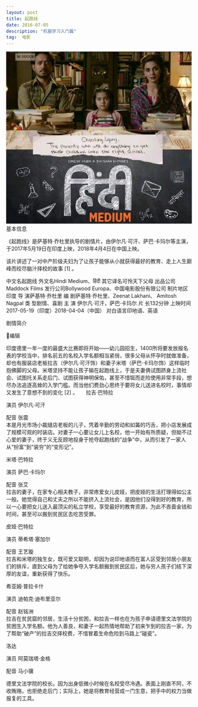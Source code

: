 ```yaml
---
layout: post
title: 起跑线
date: 2016-07-05 
description: "机器学习入门篇"
tag:  电影
---     
```

<div>
  <img src="/images/19.jpg">
  </div>
基本信息 


《起跑线》是萨基特·乔杜里执导的剧情片，由伊尔凡·可汗、萨巴·卡玛尔等主演，于2017年5月19日在印度上映，2018年4月4日在中国上映。

该片讲述了一对中产阶级夫妇为了让孩子能够从小就获得最好的教育、走上人生巅峰而绞尽脑汁择校的故事 [1]  。

中文名起跑线 外文名Hindi Medium、हिंदी 其它译名可怜天下父母 出品公司Maddock Films 发行公司Bollywood Europa、中国电影股份有限公司 制片地区印度 导    演萨基特·乔杜里 编    剧萨基特·乔杜里、Zeenat Lakhani、 Amitosh Nagpal 类    型剧情、喜剧 主    演 伊尔凡·可汗，萨巴·卡玛尔 片    长132分钟 上映时间2017-05-19（印度）2018-04-04（中国） 对白语言印地语、英语 
   


剧情简介

编辑

印度德里一年一度的最盛大比赛即将开始——幼儿园招生，1400所将要发放报名表的学校当中，排名前五的名校入学名额相当紧俏，很多父母从怀孕时就做准备，却也有服装店老板拉吉（伊尔凡·可汗饰）和妻子米塔（萨巴·卡玛尔饰）这样临时抱佛脚的父母。米塔坚持不能让孩子输在起跑线上，于是夫妻俩试图跻身上流社会、试图托关系走后门、试图获得神明保佑，甚至不惜铤而走险使用非常手段，想尽办法追逐高耸的入学门槛。而当他们费劲心思终于要将女儿送进名校时，事情却又发生了意想不到的变化 [2]  。
　
拉吉·巴特拉  

演员 伊尔凡·可汗  

配音  张震  
本是月光市场小裁缝店老板的儿子，凭着辛勤的劳动和如簧的巧舌，把小店发展成了规模可观的时装店。对妻子一心要让女儿上名校，他一开始有所质疑，但拗不过心爱的妻子，终于义无反顾地投身于抢夺起跑线的“战争”中，从而引发了一家人从“扮富”到“装穷”的“变形记”。 

 

 米塔·巴特拉  

演员 萨巴·卡玛尔  

配音  张艾  
拉吉的妻子，在家专心相夫教子，非常疼爱女儿皮娅，把皮娅的生活打理得如公主一般。她觉得自己和丈夫之所以不能挤入上流社会，是因他们没得到好的教育，所以一心要把女儿送入最顶尖的私立学校，享受最好的教育资源，为此不吝啬金钱和时间，甚至可以搬到贫民区去吃苦受罪。 

 

 皮娅·巴特拉  

演员 蒂希塔·塞加尔  

配音  王艺璇  
拉吉和米塔的独生女，既可爱又聪明，却因为说印地语而在富人区受到邻居小朋友们的排斥，直到父母为了给她争夺入学名额搬到贫民区后，她与穷人孩子们结下深厚的友谊，重新获得了快乐。 

 

 希亚姆·普拉卡什  

演员 迪帕克·迪布里亚尔  

配音  赵铭洲  
拉吉在贫民窟的邻居，生活十分贫困，和拉吉一样也在为孩子申请德里文法学院的贫困生入学名额。他为人善良，和妻子一起热情地帮助了初来乍到的拉吉一家，为了帮助“破产”的拉吉交择校费，不惜冒着生命危险到马路上“碰瓷”。 

 

 洛达  

演员 阿莫瑞塔·金格  

配音  马小骥  

德里文法学院的校长。因为出身低微小时候在名校受尽冷遇。表面上刚直不阿，不收贿赂，也拒绝走后门；实际上，她是将教育经营成一门生意，把手中的权力当做报复的工具。
　 
